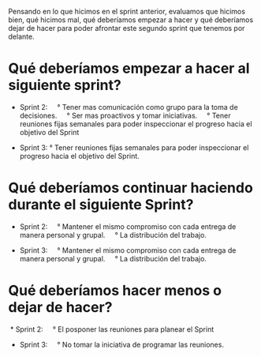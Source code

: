 
Pensando en lo que hicimos en el sprint anterior, evaluamos que hicimos bien, qué hicimos mal,
qué deberíamos empezar a hacer y qué deberíamos dejar de hacer para poder afrontar este segundo sprint que tenemos por delante.

# Qué deberíamos empezar a hacer al siguiente sprint?
* Sprint 2:
    ° Tener mas comunicación como grupo para la toma de decisiones.
    ° Ser mas proactivos y tomar iniciativas.
    ° Tener reuniones fijas semanales para poder inspeccionar el progreso hacia el objetivo del Sprint

* Sprint 3:
    ° Tener reuniones fijas semanales para poder inspeccionar el progreso hacia el objetivo del Sprint.

# Qué deberíamos continuar haciendo durante el siguiente Sprint?
* Sprint 2:
    ° Mantener el mismo compromiso con cada entrega de manera personal y grupal.
    ° La distribución del trabajo.

* Sprint 3:
    ° Mantener el mismo compromiso con cada entrega de manera personal y grupal.
    ° La distribución del trabajo.

# Qué deberíamos hacer menos o dejar de hacer?
 * Sprint 2:
    ° El posponer las reuniones para planear el Sprint

* Sprint 3:
    ° No tomar la iniciativa de programar las reuniones.